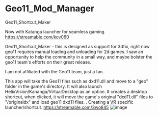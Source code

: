 # Geo11_Mod_Manager
Geo11_Shortcut_Maker

Now with Katanga launcher for seamless gaming. https://streamable.com/kov060

Geo11_Shortcut_Maker - this is designed as support for 3dfix, right now geo11 requires manual loading and unloading for 2d games. I saw an opportunity to help the community in a small way, and maybe bolster the geo11 team's efforts on their great release.

I am not affiliated with the Geo11 team, just a fan.

This app will take the Geo11 files such as dxd11.dll and move to a "geo" folder in the game's directory. It will also launch HelixVision/Kananga/VirtualDesktop as an option. It creates a desktop shortcut, when clicked, it will move the game's original "dxd11.dll" files to "/originaldx" and load geo11 dxd11 files. . Creating a VR specific launcher/shortcut.
https://streamable.com/3wo845
![image](https://user-images.githubusercontent.com/98753696/179732813-e60a7df4-ecc5-4160-a442-55f126287d06.png)
